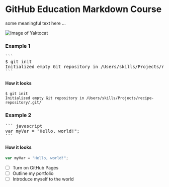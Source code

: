 # GitHub Education Markdown Course

some meaningful text here ...

![Image of Yaktocat](https://octodex.github.com/images/yaktocat.png)

### Example 1

<pre>
```
$ git init
Initialized empty Git repository in /Users/skills/Projects/recipe-repository/.git/
```
</pre>

#### How it looks

```
$ git init
Initialized empty Git repository in /Users/skills/Projects/recipe-repository/.git/
```

### Example 2

<pre>
``` javascript
var myVar = "Hello, world!";
```
</pre>

#### How it looks

```javascript
var myVar = "Hello, world!";
```
- [ ] Turn on GitHub Pages
- [ ] Outline my portfolio
- [ ] Introduce myself to the world
